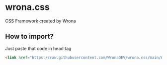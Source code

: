 # wrona.css

CSS Framework created by Wrona

## How to import?
Just paste that code in head tag
```html
<link href="https://raw.githubusercontent.com/WronaDEV/wrona.css/main/main.css" rel="stylesheet">
```
